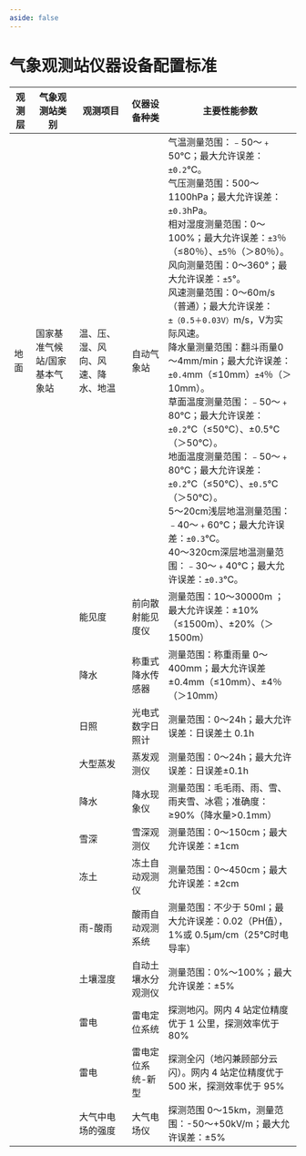 ```yaml
---
aside: false
---
```

# 气象观测站仪器设备配置标准
| 观测层 | 气象观测站类别          | 观测项目                    | 仪器设备种类    | 主要性能参数                                                                                                                                                                                                                                                                                                                                                                                                                                                      |
|-----|------------------|-------------------------|-----------|-------------------------------------------------------------------------------------------------------------------------------------------------------------------------------------------------------------------------------------------------------------------------------------------------------------------------------------------------------------------------------------------------------------------------------------------------------------|
| 地面  | 国家基准气候站/国家基本气象站 | 温、压、湿、风向、风速、降水、地温 | 自动气象站     | 气温测量范围：﹣50～﹢50℃；最大允许误差：`±0.2`℃。<br>气压测量范围：500～1100hPa；最大允许误差：`±0.3`hPa。<br>相对湿度测量范围：0～100%；最大允许误差：`±3`％（≤80％）、`±5`％（＞80％）。<br>风向测量范围：0～360°；最大允许误差：`±5`°。<br>风速测量范围：0～60m/s（普通）；最大允许误差：`±（0.5＋0.03V）`m/s，V为实际风速。<br>降水量测量范围：翻斗雨量0～4mm/min；最大允许误差：`±0.4`mm（≤10mm）`±4`％（＞10mm）。<br>草面温度测量范围：﹣50～﹢80℃；最大允许误差：`±0.2`℃（≤50℃）、±0.5℃（＞50℃）。<br>地面温度测量范围：﹣50～﹢80℃；最大允许误差：`±0.2`℃（≤50℃）、`±0.5`℃（＞50℃）。<br>5～20cm浅层地温测量范围：﹣40～﹢60℃；最大允许误差：`±0.3`℃。<br>40～320cm深层地温测量范围：﹣30～﹢40℃；最大允许误差：`±0.3`℃。|
|     |                  | 能见度                     | 前向散射能见度仪 | 测量范围：10～30000m ；最大允许误差：±10%（≤1500m）、±20%（＞1500m）                                                                                                                                                                                                                                                                                                                                                                                                            |
|     |                  | 降水                      | 称重式降水传感器 | 测量范围：称重雨量 0～400mm；最大允许误差±0.4mm（≤10mm）、±4％（＞10mm）                                                                                                                                                                                                                                                                                                                                                                                                            |
|     |                  | 日照                      | 光电式数字日照计 | 测量范围：0〜24h；最大允许误差：日误差土 0.1h                                                                                                                                                                                                                                                                                                                                                                                                                                 |
|     |                  | 大型蒸发                    | 蒸发观测仪     | 测量范围：0～24h；最大允许误差：日误差±0.1h                                                                                                                                                                                                                                                                                                                                                                                                                                  |
|     |                  | 降水                      | 降水现象仪     | 测量范围：毛毛雨、雨、雪、雨夹雪、冰雹；准确度：≥90%（降水量>0.1mm）                                                                                                                                                                                                                                                                                                                                                                                                                     |
|     |                  | 雪深                      | 雪深观测仪     | 测量范围：0～150cm；最大允许误差：±1cm                                                                                                                                                                                                                                                                                                                                                                                                                                    |
|     |                  | 冻土                      | 冻土自动观测仪   | 测量范围：0～450cm；最大允许误差：±2cm                                                                                                                                                                                                                                                                                                                                                                                                                                    |
|     |                  | 雨-酸雨                    | 酸雨自动观测系统  | 测量范围：不少于 50ml；最大允许误差：0.02（PH值），1%或 0.5μm/cm（25℃时电导率）                                                                                                                                                                                                                                                                                                                                                                                                        |
|     |                  | 土壤湿度                    | 自动土壤水分观测仪 | 测量范围：0%～100%；最大允许误差：±5%                                                                                                                                                                                                                                                                                                                                                                                                                                     |
|     |                  | 雷电                      | 雷电定位系统    | 探测地闪。网内 4 站定位精度优于 1 公里，探测效率优于 80%<br>                                                                                                                                                                                                                                                                                                                                                                                                                       |
|     |                  | 雷电                      | 雷电定位系统-新型 | 探测全闪（地闪兼顾部分云闪）。网内 4 站定位精度优于 500 米，探测效率优于 95%                                                                                                                                                                                                                                                                                                                                                                                                                |
|     |                  | 大气中电场的强度                | 大气电场仪     | 探测范围 0～15km，测量范围：-50～+50kV/m；最大允许误差：±5%                                                                                                                                                                                                                                                                                                                                                                                                                     |
